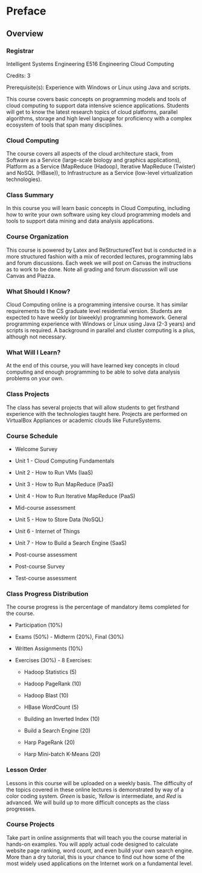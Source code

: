Preface
=======



Overview
--------



### Registrar

Intelligent Systems Engineering E516 Engineering Cloud Computing

Credits: 3

Prerequisite(s): Experience with Windows or Linux using Java and
scripts.

This course covers basic concepts on programming models and tools of
cloud computing to support data intensive science applications. Students
will get to know the latest research topics of cloud platforms, parallel
algorithms, storage and high level language for proficiency with a
complex ecosystem of tools that span many disciplines.

### Cloud Computing

The course covers all aspects of the cloud architecture stack, from
Software as a Service (large-scale biology and graphics applications),
Platform as a Service (MapReduce (Hadoop), Iterative MapReduce (Twister)
and NoSQL (HBase)), to Infrastructure as a Service (low-level
virtualization technologies).

### Class Summary

In this course you will learn basic concepts in Cloud Computing,
including how to write your own software using key cloud programming
models and tools to support data mining and data analysis applications.

### Course Organization

This course is powered by Latex and ReStructuredText but is conducted in
a more structured fashion with a mix of recorded lectures, programming
labs and forum discussions. Each week we will post on Canvas the
instructions as to work to be done. Note all grading and forum
discussion will use Canvas and Piazza.

### What Should I Know?

Cloud Computing online is a programming intensive course. It has similar
requirements to the CS graduate level residential version. Students are
expected to have weekly (or biweekly) programming homework. General
programming experience with Windows or Linux using Java (2-3 years) and
scripts is required. A background in parallel and cluster computing is a
plus, although not necessary.

### What Will I Learn?

At the end of this course, you will have learned key concepts in cloud
computing and enough programming to be able to solve data analysis
problems on your own.

### Class Projects

The class has several projects that will allow students to get firsthand
experience with the technologies taught here. Projects are performed on
VirtualBox Appliances or academic clouds like FutureSystems.

### Course Schedule

-   Welcome Survey

-   Unit 1 - Cloud Computing Fundamentals

-   Unit 2 - How to Run VMs (IaaS)

-   Unit 3 - How to Run MapReduce (PaaS)

-   Unit 4 - How to Run Iterative MapReduce (PaaS)

-   Mid-course assessment

-   Unit 5 - How to Store Data (NoSQL)

-   Unit 6 - Internet of Things

-   Unit 7 - How to Build a Search Engine (SaaS)

-   Post-course assessment

-   Post-course Survey

-   Test-course assessment

### Class Progress Distribution

The course progress is the percentage of mandatory items completed for
the course.

-   Participation (10%)

-   Exams (50%) - Midterm (20%), Final (30%)

-   Written Assignments (10%)

-   Exercises (30%) - 8 Exercises:

    -   Hadoop Statistics (5)

    -   Hadoop PageRank (10)

    -   Hadoop Blast (10)

    -   HBase WordCount (5)

    -   Building an Inverted Index (10)

    -   Build a Search Engine (20)

    -   Harp PageRank (20)

    -   Harp Mini-batch K-Means (20)

### Lesson Order

Lessons in this course will be uploaded on a weekly basis. The
difficulty of the topics covered in these online lectures is
demonstrated by way of a color coding system. *Green* is basic, *Yellow*
is intermediate, and *Red* is advanced. We will build up to more
difficult concepts as the class progresses.

### Course Projects

Take part in online assignments that will teach you the course material
in hands-on examples. You will apply actual code designed to calculate
website page ranking, word count, and even build your own search engine.
More than a dry tutorial, this is your chance to find out how some of
the most widely used applications on the Internet work on a fundamental
level.
